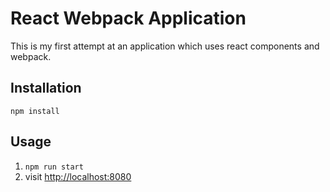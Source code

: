# React Webpack Application
This is my first attempt at an application which uses react components and webpack.

## Installation
`npm install`

## Usage
1. `npm run start`
1. visit [http://localhost:8080](http://localhost:8080)
